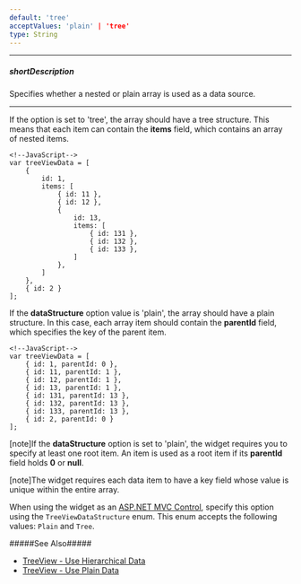 ```yaml
---
default: 'tree'
acceptValues: 'plain' | 'tree'
type: String
---
```

---
##### shortDescription
Specifies whether a nested or plain array is used as a data source.

---
If the option is set to 'tree', the array should have a tree structure. This means that each item can contain the **items** field, which contains an array of nested items.

    <!--JavaScript-->
    var treeViewData = [
        {
            id: 1,
            items: [
                { id: 11 },
                { id: 12 },
                { 
                    id: 13,
                    items: [
                        { id: 131 },
                        { id: 132 },
                        { id: 133 },
                    ]
                },
            ]
        },
        { id: 2 }
    ];

If the **dataStructure** option value is 'plain', the array should have a plain structure. In this case, each array item should contain the **parentId** field, which specifies the key of the parent item.

    <!--JavaScript-->
    var treeViewData = [
        { id: 1, parentId: 0 },
        { id: 11, parentId: 1 },
        { id: 12, parentId: 1 },
        { id: 13, parentId: 1 },
        { id: 131, parentId: 13 },
        { id: 132, parentId: 13 },
        { id: 133, parentId: 13 },
        { id: 2, parentId: 0 }
    ];

[note]If the **dataStructure** option is set to 'plain', the widget requires you to specify at least one root item. An item is used as a root item if its **parentId** field holds **0** or **null**.

[note]The widget requires each data item to have a key field whose value is unique within the entire array.

When using the widget as an [ASP.NET MVC Control](/concepts/35%20ASP.NET%20MVC%20Controls/20%20Fundamentals '/Documentation/Guide/ASP.NET_MVC_Controls/Fundamentals/'), specify this option using the `TreeViewDataStructure` enum. This enum accepts the following values: `Plain` and `Tree`.

#####See Also#####
- [TreeView - Use Hierarchical Data](/concepts/05%20Widgets/TreeView/05%20Use%20Hierarchical%20Data.md '/Documentation/Guide/Widgets/TreeView/Use_Hierarchical_Data/')
- [TreeView - Use Plain Data](/concepts/05%20Widgets/TreeView/07%20Use%20Plain%20Data.md '/Documentation/Guide/Widgets/TreeView/Use_Plain_Data/')